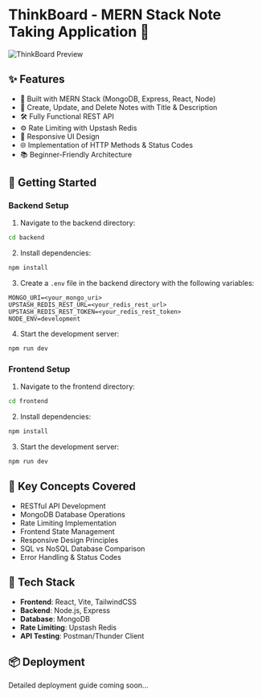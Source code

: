 # ThinkBoard - MERN Stack Note Taking Application 📝

![ThinkBoard Preview]([docs/images/preview.png](https://github.com/Agrim-Kaushik/Notes-Saving-App/blob/main/Preview.png?raw=true))

## ✨ Features

- 🧱 Built with MERN Stack (MongoDB, Express, React, Node)
- 📝 Create, Update, and Delete Notes with Title & Description
- 🛠️ Fully Functional REST API
- ⚙️ Rate Limiting with Upstash Redis
- 🚀 Responsive UI Design
- 🌐 Implementation of HTTP Methods & Status Codes
- 📚 Beginner-Friendly Architecture

## 🚀 Getting Started

### Backend Setup

1. Navigate to the backend directory:
```bash
cd backend
```

2. Install dependencies:
```bash
npm install
```

3. Create a `.env` file in the backend directory with the following variables:
```env
MONGO_URI=<your_mongo_uri>
UPSTASH_REDIS_REST_URL=<your_redis_rest_url>
UPSTASH_REDIS_REST_TOKEN=<your_redis_rest_token>
NODE_ENV=development
```

4. Start the development server:
```bash
npm run dev
```

### Frontend Setup

1. Navigate to the frontend directory:
```bash
cd frontend
```

2. Install dependencies:
```bash
npm install
```

3. Start the development server:
```bash
npm run dev
```

## 🌟 Key Concepts Covered

- RESTful API Development
- MongoDB Database Operations
- Rate Limiting Implementation
- Frontend State Management
- Responsive Design Principles
- SQL vs NoSQL Database Comparison
- Error Handling & Status Codes

## 🔧 Tech Stack

- **Frontend**: React, Vite, TailwindCSS
- **Backend**: Node.js, Express
- **Database**: MongoDB
- **Rate Limiting**: Upstash Redis
- **API Testing**: Postman/Thunder Client

## 📦 Deployment

Detailed deployment guide coming soon...
